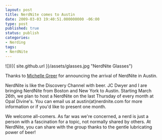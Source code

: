 ```yaml
---
layout: post
title: NerdNite comes to Austin
date: 2009-03-03 19:40:51.000000000 -06:00
type: post
published: true
status: publish
categories:
- Nerding
tags:
- NerdNite
---
```

![]({{ site.github.url }}/assets/glasses.jpg "NerdNite Glasses")

Thanks to [Michelle Greer](http://blogs.discovery.com/nerdabout_austin/2009/03/nerdnite-austin-needs-you.html) for announcing the arrival of NerdNite in Austin.

NerdNite is like the Discovery Channel with beer. JC Dwyer and I are bringing NerdNite from Boston and New York to Austin. Starting March 26th, we plan to host a NerdNite on the last Thursday of every month at Opal Divine's. You can email us at austin(at)nerdnite.com for more information or if you'd like to present one month.

We welcome all-comers. As far was we're concerned, a nerd is just a person with a fascination for a topic, not normally shared by others. At NerdNite, you can share with the group thanks to the gentle lubricating power of beer!
